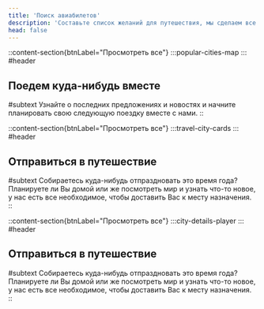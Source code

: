 ```yaml
---
title: 'Поиск авиабилетов'
description: 'Составьте список желаний для путешествия, мы сделаем все остальное. Специальные предложения в соответствии с Вашим планом'
head: false
---
```


::content-section{btnLabel="Просмотреть все"}
  :::popular-cities-map
  :::
#header
## Поедем куда-нибудь вместе &nbsp;

#subtext
Узнайте о последних предложениях и новостях и начните планировать свою следующую поездку вместе с нами.
::

<!--more-->
::content-section{btnLabel="Просмотреть все"}
  :::travel-city-cards
  :::
#header
## Отправиться в путешествие &nbsp;

#subtext
Собираетесь куда-нибудь отпраздновать это время года? Планируете ли Вы домой или же посмотреть мир и узнать что-то новое, у нас есть все необходимое, чтобы доставить Вас к месту назначения.
::

::content-section{btnLabel="Просмотреть все"}
  :::city-details-player
  :::
#header
## Отправиться в путешествие &nbsp;

#subtext
Собираетесь куда-нибудь отпраздновать это время года? Планируете ли Вы домой или же посмотреть мир и узнать что-то новое, у нас есть все необходимое, чтобы доставить Вас к месту назначения.
::